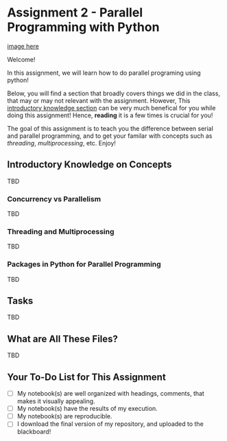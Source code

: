 # Assignment 2 - Parallel Programming with Python

[image here](https://carbon.now.sh/?bg=rgba(177%2C196%2C215%2C1)&t=lucario&wt=none&l=auto&ds=true&dsyoff=20px&dsblur=77px&wc=false&wa=false&pv=56px&ph=56px&ln=false&fl=1&fm=Hack&fs=14px&lh=133%25&si=false&es=4x&wm=false&code=)

Welcome!

In this assignment, we will learn how to do parallel programing using python! 

Below, you will find a section that broadly covers things we did in the class, that may or may not relevant with the assignment. However, This [introductory knowledge section](#introductory-knowledge-on-concepts) can be very much benefical for you while doing this assignment! Hence, **reading** it is a few times is crucial for you!

The goal of this assignment is to teach you the difference between serial and parallel programming, and to get your familar with concepts such as *threading*, *multiprocessing*, etc. Enjoy!

## Introductory Knowledge on Concepts

TBD

### Concurrency vs Parallelism

TBD

### Threading and Multiprocessing

TBD

### Packages in Python for Parallel Programming

TBD

## Tasks

TBD

## What are All These Files?

TBD

## Your To-Do List for This Assignment

- [ ] My notebook(s) are well organized with headings, comments, that makes it visually appealing.
- [ ] My notebook(s) have the results of my execution.
- [ ] My notebook(s) are reproducible.
- [ ] I download the final version of my repository, and uploaded to the blackboard!
